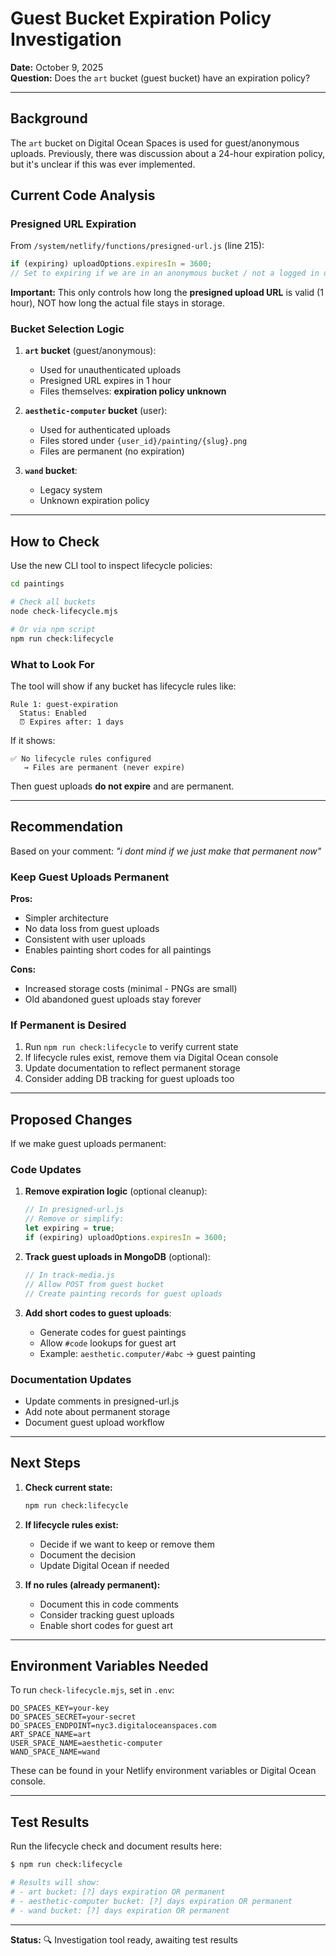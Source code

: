 # Guest Bucket Expiration Policy Investigation

**Date:** October 9, 2025  
**Question:** Does the `art` bucket (guest bucket) have an expiration policy?

---

## Background

The `art` bucket on Digital Ocean Spaces is used for guest/anonymous uploads. Previously, there was discussion about a 24-hour expiration policy, but it's unclear if this was ever implemented.

## Current Code Analysis

### Presigned URL Expiration

From `/system/netlify/functions/presigned-url.js` (line 215):

```javascript
if (expiring) uploadOptions.expiresIn = 3600; 
// Set to expiring if we are in an anonymous bucket / not a logged in user.
```

**Important:** This only controls how long the **presigned upload URL** is valid (1 hour), NOT how long the actual file stays in storage.

### Bucket Selection Logic

1. **`art` bucket** (guest/anonymous):
   - Used for unauthenticated uploads
   - Presigned URL expires in 1 hour
   - Files themselves: **expiration policy unknown**

2. **`aesthetic-computer` bucket** (user):
   - Used for authenticated uploads  
   - Files stored under `{user_id}/painting/{slug}.png`
   - Files are permanent (no expiration)

3. **`wand` bucket**:
   - Legacy system
   - Unknown expiration policy

---

## How to Check

Use the new CLI tool to inspect lifecycle policies:

```bash
cd paintings

# Check all buckets
node check-lifecycle.mjs

# Or via npm script
npm run check:lifecycle
```

### What to Look For

The tool will show if any bucket has lifecycle rules like:

```
Rule 1: guest-expiration
  Status: Enabled
  ⏰ Expires after: 1 days
```

If it shows:

```
✅ No lifecycle rules configured
   → Files are permanent (never expire)
```

Then guest uploads **do not expire** and are permanent.

---

## Recommendation

Based on your comment: *"i dont mind if we just make that permanent now"*

### Keep Guest Uploads Permanent

**Pros:**
- Simpler architecture
- No data loss from guest uploads
- Consistent with user uploads
- Enables painting short codes for all paintings

**Cons:**
- Increased storage costs (minimal - PNGs are small)
- Old abandoned guest uploads stay forever

### If Permanent is Desired

1. Run `npm run check:lifecycle` to verify current state
2. If lifecycle rules exist, remove them via Digital Ocean console
3. Update documentation to reflect permanent storage
4. Consider adding DB tracking for guest uploads too

---

## Proposed Changes

If we make guest uploads permanent:

### Code Updates

1. **Remove expiration logic** (optional cleanup):
   ```javascript
   // In presigned-url.js
   // Remove or simplify:
   let expiring = true;
   if (expiring) uploadOptions.expiresIn = 3600;
   ```

2. **Track guest uploads in MongoDB** (optional):
   ```javascript
   // In track-media.js
   // Allow POST from guest bucket
   // Create painting records for guest uploads
   ```

3. **Add short codes to guest uploads**:
   - Generate codes for guest paintings
   - Allow `#code` lookups for guest art
   - Example: `aesthetic.computer/#abc` → guest painting

### Documentation Updates

- Update comments in presigned-url.js
- Add note about permanent storage
- Document guest upload workflow

---

## Next Steps

1. **Check current state:**
   ```bash
   npm run check:lifecycle
   ```

2. **If lifecycle rules exist:**
   - Decide if we want to keep or remove them
   - Document the decision
   - Update Digital Ocean if needed

3. **If no rules (already permanent):**
   - Document this in code comments
   - Consider tracking guest uploads
   - Enable short codes for guest art

---

## Environment Variables Needed

To run `check-lifecycle.mjs`, set in `.env`:

```env
DO_SPACES_KEY=your-key
DO_SPACES_SECRET=your-secret
DO_SPACES_ENDPOINT=nyc3.digitaloceanspaces.com
ART_SPACE_NAME=art
USER_SPACE_NAME=aesthetic-computer
WAND_SPACE_NAME=wand
```

These can be found in your Netlify environment variables or Digital Ocean console.

---

## Test Results

Run the lifecycle check and document results here:

```bash
$ npm run check:lifecycle

# Results will show:
# - art bucket: [?] days expiration OR permanent
# - aesthetic-computer bucket: [?] days expiration OR permanent  
# - wand bucket: [?] days expiration OR permanent
```

---

**Status:** 🔍 Investigation tool ready, awaiting test results
